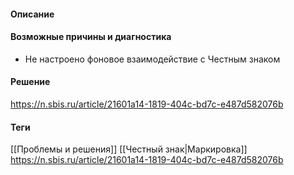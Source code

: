 #### Описание

#### Возможные причины и диагностика
- Не настроено фоновое взаимодействие с Честным знаком
#### Решение
https://n.sbis.ru/article/21601a14-1819-404c-bd7c-e487d582076b

#### Теги
[[Проблемы и решения]]
[[Честный знак|Маркировка]]
https://n.sbis.ru/article/21601a14-1819-404c-bd7c-e487d582076b